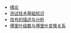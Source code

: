 - [绪论](README.md)
- [测试技术基础知识](ch01/README.md)
- [信号的描述与分析](ch02/README.md)
- [傅里叶级数与傅里叶变换关系](ch02/Fourier-series-and-Fourier-transform/Fourier-series-and-Fourier-transform.md)
